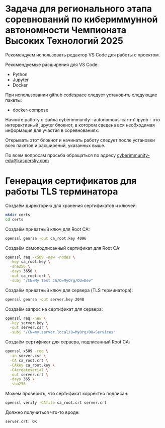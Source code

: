 # Задача для регионального этапа соревнований по кибериммунной автономности Чемпионата Высоких Технологий 2025

Рекомендуем использовать редактор VS Code для работы с проектом.

Рекомендуемые расширения для VS Code:

-   Python
-   Jupyter
-   Docker

При использовании github codespace следует установить следующие пакеты:

-   docker-compose

Начните работу с файла cyberimmunity--autonomous-car-m1.ipynb - это интерактивный jupyter блокнот, в котором сведена вся необходимая информация для участия в соревнованиях.

Открывать этот блокнот и начинать работу следует после установки всех пакетов и расширений, указанных выше.

По всем вопросам просьба обращаться по адресу cyberimmunity-edu@kaspersky.com

# Генерация сертификатов для работы TLS терминатора

Создаём директорию для хранения сертификатов и ключей:

```bash
mkdir certs
cd certs
```

Создаём приватный ключ для Root CA:

```bash
openssl genrsa -out ca_root.key 4096
```

Создаём самоподписанный сертификат для Root CA:

```bash
openssl req -x509 -new -nodes \
  -key ca_root.key \
  -sha256 \
  -days 3650 \
  -out ca_root.crt \
  -subj "/CN=My Test CA/O=MyOrg/OU=Dev"
```

Создаём приватный ключ для сервера (TLS терминатора):

```bash
openssl genrsa -out server.key 2048
```

Создаём запрос на сертификат для сервера:

```bash
openssl req -new \
  -key server.key \
  -out server.csr \
  -subj "/CN=my.server.local/O=MyOrg/OU=Services"
```

Создаём сертификат для сервера, подписанный Root CA:

```bash
openssl x509 -req \
  -in server.csr \
  -CA ca_root.crt \
  -CAkey ca_root.key \
  -CAcreateserial \
  -out server.crt \
  -days 365 \
  -sha256
```

Можем проверить, что сертификат корректно подписан:

```bash
openssl verify -CAfile ca_root.crt server.crt
```

Должно получиться что-то вроде:

```
server.crt: OK
```
